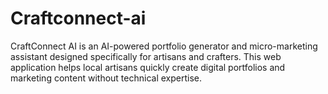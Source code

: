 # Craftconnect-ai
CraftConnect AI is an AI-powered portfolio generator and micro-marketing assistant designed specifically for artisans and crafters. This web application helps local artisans quickly create digital portfolios and marketing content without technical expertise.
